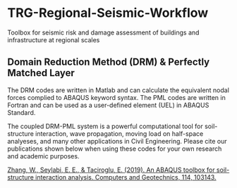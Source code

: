 # TRG-Regional-Seismic-Workflow
Toolbox for seismic risk and damage assessment of buildings and infrastructure at regional scales

## Domain Reduction Method (DRM) & Perfectly Matched Layer
The DRM codes are written in Matlab and can calculate the equivalent nodal forces complied to ABAQUS keyword syntax. The PML codes are written in Fortran and can be used as a user-defined element (UEL) in ABAQUS Standard. 

The coupled DRM-PML system is a powerful computational tool for soil-structure interaction, wave propagation, moving load on half-space analyeses, and many other applications in Civil Engineering. Please cite our publications shown below when using these codes for your own research and academic purposes.

[Zhang, W., Seylabi, E. E., & Taciroglu, E. (2019). An ABAQUS toolbox for soil-structure interaction analysis. Computers and Geotechnics, 114, 103143.](https://www.sciencedirect.com/science/article/pii/S0266352X19302071)
